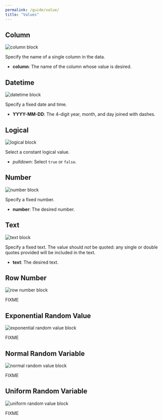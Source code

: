 ```yaml
---
permalink: /guide/value/
title: "Values"
---
```


## Column

<img class="block" src="{{page.permalink | append: 'column.png' | relative_url}}" alt="column block"/>

Specify the name of a single column in the data.

- **column**: The name of the column whose value is desired.

## Datetime

<img class="block" src="{{page.permalink | append: 'datetime_val.png' | relative_url}}" alt="datetime block"/>

Specify a fixed date and time.

- **YYYY-MM-DD**: The 4-digit year, month, and day joined with dashes.

## Logical

<img class="block" src="{{page.permalink | append: 'logical_val.png' | relative_url}}" alt="logical block"/>

Select a constant logical value.

- *pulldown*: Select `true` or `false`.

## Number

<img class="block" src="{{page.permalink | append: 'number.png' | relative_url}}" alt="number block"/>

Specify a fixed number.

- **number**: The desired number.

## Text

<img class="block" src="{{page.permalink | append: 'text.png' | relative_url}}" alt="text block"/>

Specify a fixed text.
The value should *not* be quoted:
any single or double quotes provided will be included in the text.

- **text**: The desired text.

## Row Number

<img class="block" src="{{page.permalink | append: 'rownum.png' | relative_url}}" alt="row number block"/>

FIXME

## Exponential Random Value

<img class="block" src="{{page.permalink | append: 'exponential.png' | relative_url}}" alt="exponential random value block"/>

FIXME

## Normal Random Variable

<img class="block" src="{{page.permalink | append: 'normal.png' | relative_url}}" alt="normal random value block"/>

FIXME

## Uniform Random Variable

<img class="block" src="{{page.permalink | append: 'uniform.png' | relative_url}}" alt="uniform random value block"/>

FIXME
